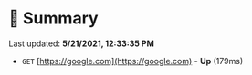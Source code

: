 # 📖 Summary
Last updated: **5/21/2021, 12:33:35 PM**

- `GET` [https://google.com](https://google.com) - **Up** (179ms)
